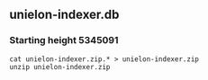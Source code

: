## unielon-indexer.db

### Starting height 5345091


```shell
cat unielon-indexer.zip.* > unielon-indexer.zip
unzip unielon-indexer.zip
```